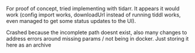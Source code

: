 For proof of concept, tried implementing with tidarr. It appears it would work (config import works, downloadUrl instead of running tiddl works, even managed to get some status updates to the UI).

Crashed because the incomplete path doesnt exist, also many changes to address errors around missing params / not being in docker. Just storing it here as an archive
